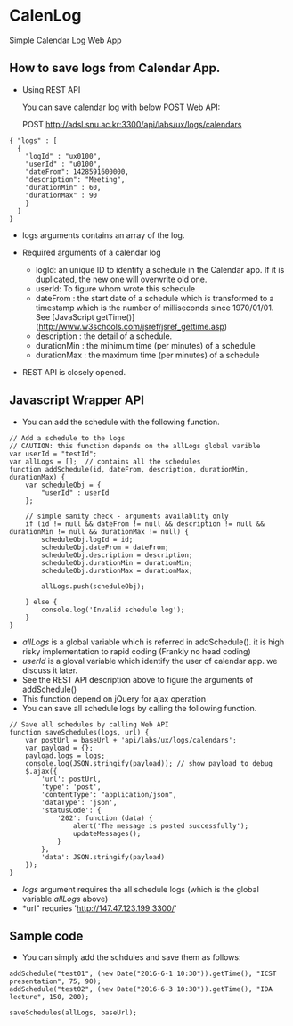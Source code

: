 # CalenLog
Simple Calendar Log Web App

## How to save logs from Calendar App.
  * Using REST API
  
    You can save calendar log with below POST Web API:

     POST http://adsl.snu.ac.kr:3300/api/labs/ux/logs/calendars

```
{ "logs" : [
  {
    "logId" : "ux0100",
    "userId" : "u0100",
    "dateFrom": 1428591600000,
    "description": "Meeting",
    "durationMin" : 60,
    "durationMax" : 90
    }
  ]
}
```
  * logs arguments contains an array of the log.
  * Required arguments of a calendar log
    * logId: an unique ID to identify a schedule in the Calendar app. If it is duplicated, the new one will overwrite old one.
    * userId: To figure whom wrote this schedule
    * dateFrom : the start date of a schedule which is transformed to a timestamp which is the number of milliseconds since 1970/01/01. See [JavaScript getTime()] (http://www.w3schools.com/jsref/jsref_gettime.asp)
    * description : the detail of a schedule.
    * durationMin : the minimum time (per minutes) of a schedule
    * durationMax : the maximum time (per minutes) of a schedule
   
  * REST API is closely opened.
  
## Javascript Wrapper API
* You can add the schedule with the following function.
```
// Add a schedule to the logs
// CAUTION: this function depends on the allLogs global varible
var userId = "testId";
var allLogs = [];  // contains all the schedules 
function addSchedule(id, dateFrom, description, durationMin, durationMax) {
    var scheduleObj = {
        "userId" : userId
    };

    // simple sanity check - arguments availablity only
    if (id != null && dateFrom != null && description != null && durationMin != null && durationMax != null) {
        scheduleObj.logId = id;
        scheduleObj.dateFrom = dateFrom;
        scheduleObj.description = description;
        scheduleObj.durationMin = durationMin;
        scheduleObj.durationMax = durationMax;

        allLogs.push(scheduleObj);

    } else {
        console.log('Invalid schedule log');
    }
}
```
  * *allLogs* is a global variable which is referred in addSchedule(). it is high risky implementation to rapid coding (Frankly no head coding)
  * *userId* is a gloval variable which identify the user of calendar app. we discuss it later.
  * See the REST API description above to figure the arguments of addSchedule()
  * This function depend on jQuery for ajax operation
* You can save all schedule logs by calling the following function.

```
// Save all schedules by calling Web API
function saveSchedules(logs, url) {
    var postUrl = baseUrl + 'api/labs/ux/logs/calendars';
    var payload = {};
    payload.logs = logs;
    console.log(JSON.stringify(payload)); // show payload to debug
    $.ajax({
        'url': postUrl,
        'type': 'post',
        'contentType': "application/json",
        'dataType': 'json',
        'statusCode': {
            '202': function (data) {
                alert('The message is posted successfully');
                updateMessages();
            }
        },
        'data': JSON.stringify(payload)
    });
}
```
* *logs* argument requires the all schedule logs (which is the global variable *allLogs* above)
* *url" requries 'http://147.47.123.199:3300/'

## Sample code
* You can simply add the schdules and save them as follows:
```
addSchedule("test01", (new Date("2016-6-1 10:30")).getTime(), "ICST presentation", 75, 90);
addSchedule("test02", (new Date("2016-6-3 10:30")).getTime(), "IDA lecture", 150, 200);

saveSchedules(allLogs, baseUrl);
```
